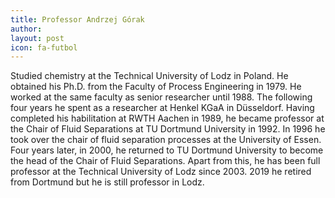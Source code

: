 ```yaml
---
title: Professor Andrzej Górak 
author:
layout: post
icon: fa-futbol
---
```


Studied chemistry at the Technical University of Lodz in Poland. He obtained his Ph.D. from the Faculty of Process Engineering in 1979. He worked at the same faculty as senior researcher until 1988. The following four years he spent as a researcher at Henkel KGaA in Düsseldorf. Having completed his habilitation at RWTH Aachen in 1989, he became professor at the Chair of Fluid Separations at  TU Dortmund University in 1992. In 1996 he took over the chair of fluid separation processes at the University of Essen. Four years later, in 2000, he returned to TU Dortmund University  to become the head of the Chair of Fluid Separations. Apart from this, he has been full professor at the Technical University of Lodz since 2003. 2019 he retired from Dortmund but he is still professor in Lodz.

